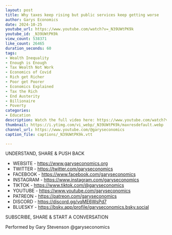 ```yaml
---
layout: post
title: Why taxes keep rising but public services keep getting worse
author: Garys Economics
date: 2024-10-25
youtube_url: https://www.youtube.com/watch?v=_N39UWtPK9k
youtube_id: _N39UWtPK9k
view_count: 538371
like_count: 26465
duration_seconds: 60
tags:
- Wealth Inequality
- Enough is Enough
- Tax Wealth Not Work
- Economics of Covid
- Rich get Richer
- Poor get Poorer
- Economics Explained
- Tax the Rich
- End Austerity
- Billionaire
- Poverty
categories:
- Education
description: Watch the full video here: https://www.youtube.com/watch?v=II1GOhoNpms&ab_channel=GarysEconomics
thumbnail: https://i.ytimg.com/vi_webp/_N39UWtPK9k/maxresdefault.webp
channel_url: https://www.youtube.com/@garyseconomics
caption_file: captions/_N39UWtPK9k.vtt

---
```


UNDERSTAND, SHARE & PUSH BACK

- WEBSITE - https://www.garyseconomics.org
- TWITTER  - https://twitter.com/garyseconomics
- FACEBOOK - https://www.facebook.com/garyseconomics
- INSTAGRAM  - https://www.instagram.com/garyseconomics
- TIKTOK - https://www.tiktok.com/@garyseconomics
- YOUTUBE -  https://www.youtube.com/garyseconomics
- PATREON - https://patreon.com/garyseconomics
- DISCORD - https://discord.gg/vqME6WsPd7
- BLUESKY - https://bsky.app/profile/garyseconomics.bsky.social

SUBSCRIBE, SHARE & START A CONVERSATION

Performed by Gary Stevenson
@garyseconomics

